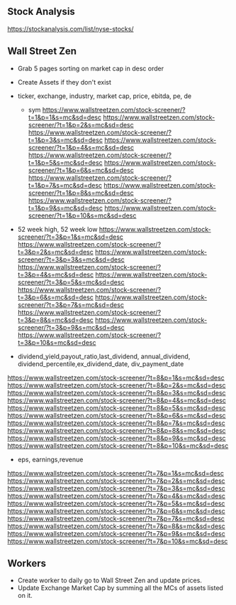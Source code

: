 ## Stock Analysis

https://stockanalysis.com/list/nyse-stocks/

## Wall Street Zen

- Grab 5 pages sorting on market cap in desc order
- Create Assets if they don't exist

- ticker, exchange, industry, market cap, price, ebitda, pe, de

  - sym
    https://www.wallstreetzen.com/stock-screener/?t=1&p=1&s=mc&sd=desc
    https://www.wallstreetzen.com/stock-screener/?t=1&p=2&s=mc&sd=desc
    https://www.wallstreetzen.com/stock-screener/?t=1&p=3&s=mc&sd=desc
    https://www.wallstreetzen.com/stock-screener/?t=1&p=4&s=mc&sd=desc
    https://www.wallstreetzen.com/stock-screener/?t=1&p=5&s=mc&sd=desc
    https://www.wallstreetzen.com/stock-screener/?t=1&p=6&s=mc&sd=desc
    https://www.wallstreetzen.com/stock-screener/?t=1&p=7&s=mc&sd=desc
    https://www.wallstreetzen.com/stock-screener/?t=1&p=8&s=mc&sd=desc
    https://www.wallstreetzen.com/stock-screener/?t=1&p=9&s=mc&sd=desc
    https://www.wallstreetzen.com/stock-screener/?t=1&p=10&s=mc&sd=desc

- 52 week high, 52 week low
  https://www.wallstreetzen.com/stock-screener/?t=3&p=1&s=mc&sd=desc
  https://www.wallstreetzen.com/stock-screener/?t=3&p=2&s=mc&sd=desc
  https://www.wallstreetzen.com/stock-screener/?t=3&p=3&s=mc&sd=desc
  https://www.wallstreetzen.com/stock-screener/?t=3&p=4&s=mc&sd=desc
  https://www.wallstreetzen.com/stock-screener/?t=3&p=5&s=mc&sd=desc
  https://www.wallstreetzen.com/stock-screener/?t=3&p=6&s=mc&sd=desc
  https://www.wallstreetzen.com/stock-screener/?t=3&p=7&s=mc&sd=desc
  https://www.wallstreetzen.com/stock-screener/?t=3&p=8&s=mc&sd=desc
  https://www.wallstreetzen.com/stock-screener/?t=3&p=9&s=mc&sd=desc
  https://www.wallstreetzen.com/stock-screener/?t=3&p=10&s=mc&sd=desc

- dividend_yield,payout_ratio,last_dividend, annual_dividend, dividend_percentile,ex_dividend_date, div_payment_date

https://www.wallstreetzen.com/stock-screener/?t=8&p=1&s=mc&sd=desc
https://www.wallstreetzen.com/stock-screener/?t=8&p=2&s=mc&sd=desc
https://www.wallstreetzen.com/stock-screener/?t=8&p=3&s=mc&sd=desc
https://www.wallstreetzen.com/stock-screener/?t=8&p=4&s=mc&sd=desc
https://www.wallstreetzen.com/stock-screener/?t=8&p=5&s=mc&sd=desc
https://www.wallstreetzen.com/stock-screener/?t=8&p=6&s=mc&sd=desc
https://www.wallstreetzen.com/stock-screener/?t=8&p=7&s=mc&sd=desc
https://www.wallstreetzen.com/stock-screener/?t=8&p=8&s=mc&sd=desc
https://www.wallstreetzen.com/stock-screener/?t=8&p=9&s=mc&sd=desc
https://www.wallstreetzen.com/stock-screener/?t=8&p=10&s=mc&sd=desc

- eps, earnings,revenue

https://www.wallstreetzen.com/stock-screener/?t=7&p=1&s=mc&sd=desc
https://www.wallstreetzen.com/stock-screener/?t=7&p=2&s=mc&sd=desc
https://www.wallstreetzen.com/stock-screener/?t=7&p=3&s=mc&sd=desc
https://www.wallstreetzen.com/stock-screener/?t=7&p=4&s=mc&sd=desc
https://www.wallstreetzen.com/stock-screener/?t=7&p=5&s=mc&sd=desc
https://www.wallstreetzen.com/stock-screener/?t=7&p=6&s=mc&sd=desc
https://www.wallstreetzen.com/stock-screener/?t=7&p=7&s=mc&sd=desc
https://www.wallstreetzen.com/stock-screener/?t=7&p=8&s=mc&sd=desc
https://www.wallstreetzen.com/stock-screener/?t=7&p=9&s=mc&sd=desc
https://www.wallstreetzen.com/stock-screener/?t=7&p=10&s=mc&sd=desc

## Workers

- Create worker to daily go to Wall Street Zen and update prices.
- Update Exchange Market Cap by summing all the MCs of assets listed on it.
